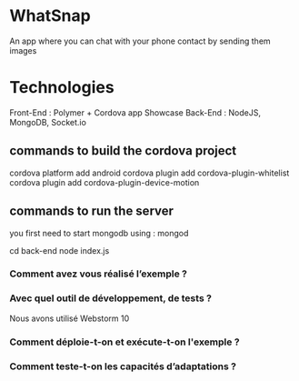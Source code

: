 # WhatSnap

An app where you can chat with your phone contact by sending them images

# Technologies

Front-End : Polymer + Cordova app Showcase
Back-End : NodeJS, MongoDB, Socket.io

## commands to build the cordova project

cordova platform add android
cordova plugin add cordova-plugin-whitelist
cordova plugin add cordova-plugin-device-motion

## commands to run the server

you first need to start mongodb using : mongod

cd back-end
node index.js



### Comment avez vous réalisé l’exemple ?

### Avec quel outil de développement, de tests ?
Nous avons utilisé Webstorm 10

### Comment déploie-t-on et exécute-t-on l'exemple ?

### Comment teste-t-on les capacités d’adaptations ?


